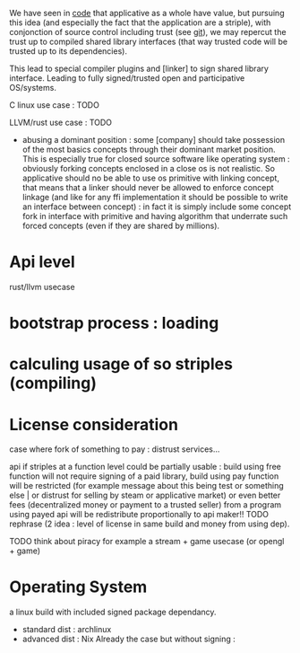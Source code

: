 [hm]: # (+++)
[hm]: # (date = "2015-05-30T12:43:26+01:00")
[hm]: # (draft = true)
[hm]: # (title = "Trust from source to program linking")
[hm]: # (+++)



We have seen in [code](./code.md) that applicative as a whole have value, but pursuing this idea (and especially the fact that the application are a striple), with conjonction of source control including trust (see [git](./git.md)), we may repercut the trust up to compiled shared library interfaces (that way trusted code will be trusted up to its dependencies).

This lead to special compiler plugins and [linker] to sign shared library interface.
Leading to fully signed/trusted open and participative OS/systems.

C linux use case : TODO

LLVM/rust use case : TODO


  - abusing a dominant position : some [company] should take possession of the most basics concepts through their dominant market position. This is especially true for closed source software like operating system : obviously forking concepts enclosed in a close os is not realistic. So applicative should no be able to use os primitive with linking concept, that means that a linker should never be allowed to enforce concept linkage (and like for any ffi implementation it should be possible to write an interface between concept) : in fact it is simply include some concept fork in interface with primitive and having algorithm that underrate such forced concepts (even if they are shared by millions).

# Api level

rust/llvm usecase

# bootstrap process : loading

# calculing usage of so striples (compiling)

# License consideration

case where fork of something to pay : distrust services...

api if striples at a function level could be partially usable : build using free function will not require signing of a paid library, build using pay function will be restricted (for example message about this being test or something else | or distrust for selling by steam or applicative market) or even better fees (decentralized money or payment to a trusted seller) from a program using payed api will be redistribute proportionally to api maker!! TODO rephrase (2 idea : level of license in same build and money from using dep).



TODO think about piracy for example a stream + game usecase (or opengl + game)

# Operating System

a linux build with included signed package dependancy.
- standard dist : archlinux
- advanced dist : Nix
Already the case but without signing : 

